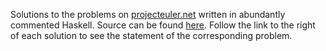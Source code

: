Solutions to the problems on [projecteuler.net](https://projecteuler.net/)
written in abundantly commented Haskell. Source can be found
[here](https://github.com/hot-leaf-juice/project-euler/tree/master/src). Follow
the link to the right of each solution to see the statement of the
corresponding problem.
